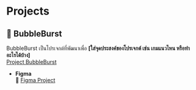 #  Projects 

## 🔹 BubbleBurst 
BubbleBurst เป็นโปรเจกต์ที่พัฒนาเพื่อ **[ใส่จุดประสงค์ของโปรเจกต์ เช่น เกมแนวไหน หรือทำอะไรได้บ้าง]**   
[Project BubbleBurst](https://github.com/Theeraaaaaaaaaa/Project/tree/main/%E0%B8%A5%E0%B8%B9%E0%B8%81%E0%B9%82%E0%B8%9B%E0%B9%88%E0%B8%87)  

- **Figma**  
  🎨 [Figma Project](https://www.figma.com/design/VUWfcS59iUIKMFhs4jknx4/Untitled?node-id=0-1&p=f&t=jEYflDPsT3F28NtU-0)  

